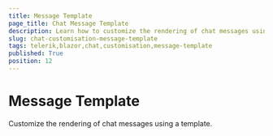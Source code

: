 ```yaml
---
title: Message Template
page_title: Chat Message Template
description: Learn how to customize the rendering of chat messages using the MessageTemplate parameter in the Telerik UI for Blazor Chat component.
slug: chat-customisation-message-template
tags: telerik,blazor,chat,customisation,message-template
published: True
position: 12
---
```


# Message Template

Customize the rendering of chat messages using a template.
